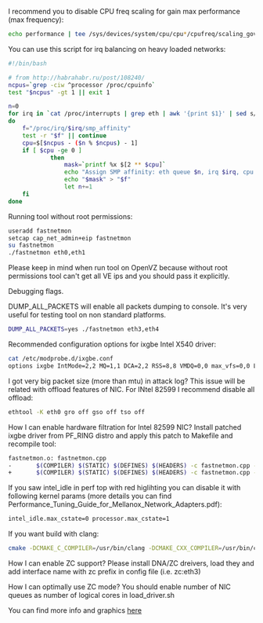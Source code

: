 I recommend you to disable CPU freq scaling for gain max performance (max frequency):
```bash
echo performance | tee /sys/devices/system/cpu/cpu*/cpufreq/scaling_governor
```

You can use this script for irq balancing on heavy loaded networks:
```bash
#!/bin/bash

# from http://habrahabr.ru/post/108240/
ncpus=`grep -ciw ^processor /proc/cpuinfo`
test "$ncpus" -gt 1 || exit 1

n=0
for irq in `cat /proc/interrupts | grep eth | awk '{print $1}' | sed s/\://g`
do
    f="/proc/irq/$irq/smp_affinity"
    test -r "$f" || continue
    cpu=$[$ncpus - ($n % $ncpus) - 1]
    if [ $cpu -ge 0 ]
            then
                mask=`printf %x $[2 ** $cpu]`
                echo "Assign SMP affinity: eth queue $n, irq $irq, cpu $cpu, mask 0x$mask"
                echo "$mask" > "$f"
                let n+=1
    fi
done
```


Running tool without root permissions:
```bash
useradd fastnetmon
setcap cap_net_admin+eip fastnetmon
su fastnetmon
./fastnetmon eth0,eth1
```

Please keep in mind when run tool on OpenVZ because without root permissions tool can't get all VE ips and you should pass it explicitly.


Debugging flags.

DUMP_ALL_PACKETS will enable all packets dumping to console. It's very useful for testing tool on non standard platforms.

```bash
DUMP_ALL_PACKETS=yes ./fastnetmon eth3,eth4
```

Recommended configuration options for ixgbe Intel X540 driver:
```bash
cat /etc/modprobe.d/ixgbe.conf
options ixgbe IntMode=2,2 MQ=1,1 DCA=2,2 RSS=8,8 VMDQ=0,0 max_vfs=0,0 L2LBen=0,0 InterruptThrottleRate=1,1 FCoE=0,0 LRO=1,1 allow_unsupported_sfp=0,0
```

I got very big packet size (more than mtu) in attack log? This issue will be related with offload features of NIC. For INtel 82599 I recommend disable all offload:
```bash
ethtool -K eth0 gro off gso off tso off
```


How I can enable hardware filtration for Intel 82599 NIC? Install patched ixgbe driver from PF_RING distro and apply this patch to Makefile and recompile tool:
```bash
fastnetmon.o: fastnetmon.cpp
-       $(COMPILER) $(STATIC) $(DEFINES) $(HEADERS) -c fastnetmon.cpp -o fastnetmon.o $(BUILD_FLAGS)
+       $(COMPILER) $(STATIC) $(DEFINES) $(HEADERS) -c fastnetmon.cpp -o fastnetmon.o $(BUILD_FLAGS) -DHWFILTER_LOCKING
```

If you saw intel_idle in perf top with red higlihting you can disable it with following kernel params (more details you can find Performance_Tuning_Guide_for_Mellanox_Network_Adapters.pdf):
```bash
intel_idle.max_cstate=0 processor.max_cstate=1
```

If you want build with clang:
```bash
cmake -DCMAKE_C_COMPILER=/usr/bin/clang -DCMAKE_CXX_COMPILER=/usr/bin/clang++ ..
```

How I can enable ZC support? Please install DNA/ZC dreivers, load they and add interface name with zc prefix in config file (i.e. zc:eth3)

How I can optimally use ZC mode? You should enable number of NIC queues as number of logical cores in load_driver.sh 

You can find more info and graphics [here](http://forum.nag.ru/forum/index.php?showtopic=89703)
